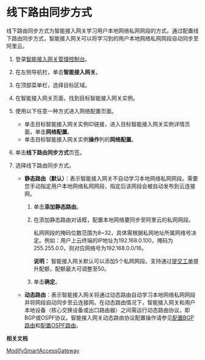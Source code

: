 # 线下路由同步方式

线下路由同步方式为智能接入网关学习用户本地网络私网网段的方式。通过配置线下路由同步方式，智能接入网关可以将学习到的用户本地网络私网网段自动同步至阿里云。

1.  登录[智能接入网关管理控制台](https://smartag.console.aliyun.com)。

2.  在左侧导航栏，单击**智能接入网关**。

3.  在顶部菜单栏，选择目标区域。

4.  在智能接入网关页面，找到目标智能接入网关实例。

5.  使用以下任意一种方式进入网络配置页面。

    -   单击目标智能接入网关实例ID链接，进入目标智能接入网关实例详情页面，单击**网络配置**。
    -   单击目标智能接入网关实例**操作**列的**网络配置**。
6.  单击**线下路由同步方式**页签。

7.  选择线下路由同步方式。

    -   **静态路由（默认）**：表示智能接入网关不自动学习本地网络私网网段。需要您手动指定用户本地网络私网网段，指定后该网段会被自动发布到云连接网。
        1.  单击**添加静态路由**。
        2.  在添加静态路由对话框，配置本地网络要同步至阿里云的私网网段。

            私网网段的掩码位数范围为8~32，具体需根据私网地址所属网络号决定。例如：用户上云终端的IP地址为192.168.0.100，掩码为255.255.0.0，则对应网络号为192.168.0.0/16。

            **说明：** 智能接入网关默认可以添加5个私网网段。支持通过[提交工单](https://workorder-intl.console.aliyun.com/?spm=5176.15120809.nav-right.dticket.130266ebEB92in#/ticket/add/?productId=1308)提升配额，配额最大可调整至50。

        3.  单击**确定**。
    -   **动态路由**：表示智能接入网关将通过动态路由自动学习本地网络私网网段并将网段自动同步至云连接网。在动态路由情况下，智能接入网关和用户本地设备（核心交换设备或出口路由器）之间需运行动态路由协议，即BGP或OSPF协议。智能接入网关动态路由协议配置操作请参见[配置BGP路由](/intl.zh-CN/配置指南/设备配置/设备管理/路由管理/配置BGP路由.md)和[配置OSPF路由](/intl.zh-CN/配置指南/设备配置/设备管理/路由管理/配置OSPF路由.md)。

**相关文档**  


[ModifySmartAccessGateway](/intl.zh-CN/API参考/智能接入网关/ModifySmartAccessGateway.md)

